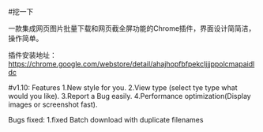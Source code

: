 #挖一下


一款集成网页图片批量下载和网页截全屏功能的Chrome插件，界面设计简简洁，操作简单。

插件安装地址：
https://chrome.google.com/webstore/detail/ahajhopfbfpekcljjjppolcmapaidldc


#v1.10:
Features
1.New style for you.
2.View type (select tye type what would you like).
3.Report a Bug easily.
4.Performance optimization(Display images or screenshot fast).

Bugs fixed:
1.fixed Batch download with duplicate filenames
